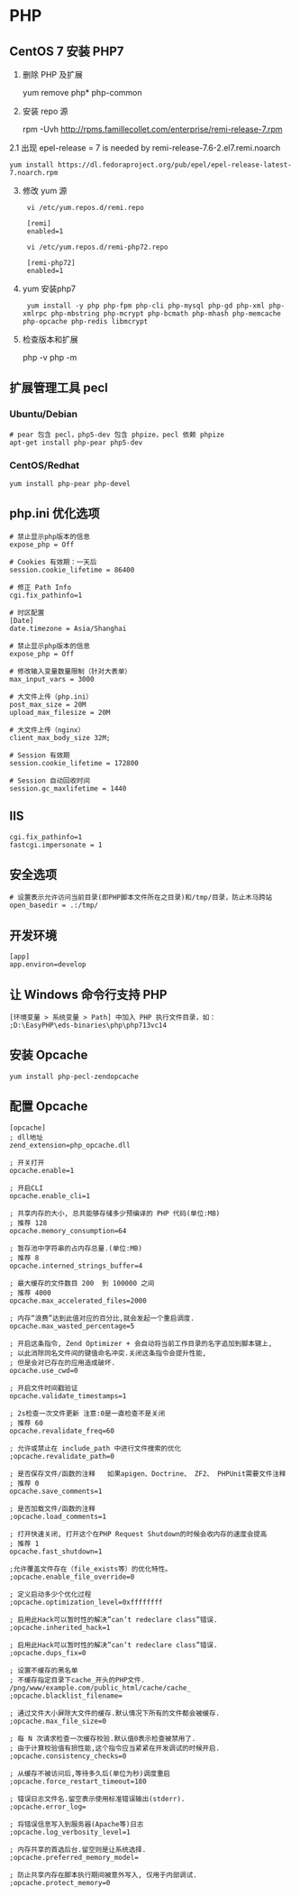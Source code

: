 # PHP

## CentOS 7 安装 PHP7

1. 删除 PHP 及扩展

	yum remove php* php-common

2. 安装 repo 源

	rpm -Uvh http://rpms.famillecollet.com/enterprise/remi-release-7.rpm
	
2.1 出现 epel-release = 7 is needed by remi-release-7.6-2.el7.remi.noarch

	yum install https://dl.fedoraproject.org/pub/epel/epel-release-latest-7.noarch.rpm

3. 修改 yum 源

		vi /etc/yum.repos.d/remi.repo
		
		[remi]
		enabled=1
		
		vi /etc/yum.repos.d/remi-php72.repo
		
		[remi-php72]
		enabled=1

4. yum 安装php7

		yum install -y php php-fpm php-cli php-mysql php-gd php-xml php-xmlrpc php-mbstring php-mcrypt php-bcmath php-mhash php-memcache php-opcache php-redis libmcrypt

5. 检查版本和扩展

	php -v
	php -m

## 扩展管理工具 pecl

### Ubuntu/Debian

	# pear 包含 pecl，php5-dev 包含 phpize，pecl 依赖 phpize
	apt-get install php-pear php5-dev

### CentOS/Redhat
	yum install php-pear php-devel

## php.ini 优化选项

	# 禁止显示php版本的信息
	expose_php = Off
	
	# Cookies 有效期：一天后
	session.cookie_lifetime = 86400
	
	# 修正 Path Info
	cgi.fix_pathinfo=1
	
	# 时区配置
	[Date]
	date.timezone = Asia/Shanghai

	# 禁止显示php版本的信息
	expose_php = Off

	# 修改输入变量数量限制（针对大表单）
	max_input_vars = 3000

	# 大文件上传（php.ini）
	post_max_size = 20M
	upload_max_filesize = 20M

	# 大文件上传（nginx）
	client_max_body_size 32M;

	# Session 有效期
	session.cookie_lifetime = 172800

	# Session 自动回收时间
	session.gc_maxlifetime = 1440

## IIS
	cgi.fix_pathinfo=1
	fastcgi.impersonate = 1

## 安全选项

	# 设置表示允许访问当前目录(即PHP脚本文件所在之目录)和/tmp/目录，防止木马跨站
	open_basedir = .:/tmp/

## 开发环境

	[app]
	app.environ=develop

## 让 Windows 命令行支持 PHP

	[环境变量 > 系统变量 > Path] 中加入 PHP 执行文件目录，如：
	;D:\EasyPHP\eds-binaries\php\php713vc14

## 安装 Opcache

	yum install php-pecl-zendopcache

## 配置 Opcache

	[opcache]
	; dll地址
	zend_extension=php_opcache.dll

	; 开关打开
	opcache.enable=1

	; 开启CLI
	opcache.enable_cli=1

	; 共享内存的大小, 总共能够存储多少预编译的 PHP 代码(单位:MB)
	; 推荐 128
	opcache.memory_consumption=64
	 
	; 暂存池中字符串的占内存总量.(单位:MB)
	; 推荐 8
	opcache.interned_strings_buffer=4	 
	 
	; 最大缓存的文件数目 200  到 100000 之间
	; 推荐 4000
	opcache.max_accelerated_files=2000
	 
	; 内存“浪费”达到此值对应的百分比,就会发起一个重启调度.
	opcache.max_wasted_percentage=5
	 
	; 开启这条指令, Zend Optimizer + 会自动将当前工作目录的名字追加到脚本键上,
	; 以此消除同名文件间的键值命名冲突.关闭这条指令会提升性能,
	; 但是会对已存在的应用造成破坏.
	opcache.use_cwd=0	 
	 
	; 开启文件时间戳验证 
	opcache.validate_timestamps=1	 
	 
	; 2s检查一次文件更新 注意:0是一直检查不是关闭
	; 推荐 60
	opcache.revalidate_freq=60
	 
	; 允许或禁止在 include_path 中进行文件搜索的优化
	;opcache.revalidate_path=0	 
	 
	; 是否保存文件/函数的注释   如果apigen、Doctrine、 ZF2、 PHPUnit需要文件注释
	; 推荐 0
	opcache.save_comments=1
	 
	; 是否加载文件/函数的注释
	;opcache.load_comments=1	 
	 
	; 打开快速关闭, 打开这个在PHP Request Shutdown的时候会收内存的速度会提高
	; 推荐 1
	opcache.fast_shutdown=1
	 
	;允许覆盖文件存在（file_exists等）的优化特性。
	;opcache.enable_file_override=0	 
	 
	; 定义启动多少个优化过程
	;opcache.optimization_level=0xffffffff	 
	 
	; 启用此Hack可以暂时性的解决”can’t redeclare class”错误.
	;opcache.inherited_hack=1
	 
	; 启用此Hack可以暂时性的解决”can’t redeclare class”错误.
	;opcache.dups_fix=0
	 
	; 设置不缓存的黑名单
	; 不缓存指定目录下cache_开头的PHP文件. /png/www/example.com/public_html/cache/cache_ 
	;opcache.blacklist_filename=	 
	 
	; 通过文件大小屏除大文件的缓存.默认情况下所有的文件都会被缓存.
	;opcache.max_file_size=0
	 
	; 每 N 次请求检查一次缓存校验.默认值0表示检查被禁用了.
	; 由于计算校验值有损性能,这个指令应当紧紧在开发调试的时候开启.
	;opcache.consistency_checks=0
	 
	; 从缓存不被访问后,等待多久后(单位为秒)调度重启
	;opcache.force_restart_timeout=180
	 
	; 错误日志文件名.留空表示使用标准错误输出(stderr).
	;opcache.error_log=	 
	 
	; 将错误信息写入到服务器(Apache等)日志
	;opcache.log_verbosity_level=1
	 
	; 内存共享的首选后台.留空则是让系统选择.
	;opcache.preferred_memory_model=
	 
	; 防止共享内存在脚本执行期间被意外写入, 仅用于内部调试.
	;opcache.protect_memory=0
